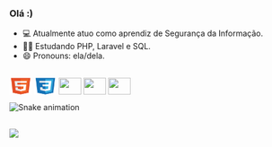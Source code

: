 ### Olá :)

- 💻 Atualmente atuo como aprendiz de Segurança da Informação.
- 👨‍💻 Estudando PHP, Laravel e SQL.
- 😄 Pronouns: ela/dela.


<div style="display: inline_block"><br>
 
  <img align="center" alt="HTML" height="30" width="40" src="https://raw.githubusercontent.com/devicons/devicon/master/icons/html5/html5-original.svg">
  <img align="center" alt="CSS" height="30" width="40" src="https://raw.githubusercontent.com/devicons/devicon/master/icons/css3/css3-original.svg">
  <img align="center" alt="" height="30" width="40" src="https://cdn.jsdelivr.net/gh/devicons/devicon/icons/laravel/laravel-plain-wordmark.svg">
  <img align="center" alt="" height="30" width="40" src="https://cdn.jsdelivr.net/gh/devicons/devicon/icons/php/php-original.svg">
  <img align="center" alt="" height="30" width="40" src="https://cdn.jsdelivr.net/gh/devicons/devicon/icons/microsoftsqlserver/microsoftsqlserver-plain-wordmark.svg">
  
   ![Snake animation](https://github.com/anahholanda/anahholanda/blob/output/github-contribution-grid-snake.svg)
  
  

  
</div>
  
  ##
 
<div> 
  <a href="https://www.linkedin.com/in/ana-holanda/" target="_blank"><img src="https://img.shields.io/badge/-LinkedIn-%230077B5?style=for-the-badge&logo=linkedin&logoColor=white" target="_blank"></a>
      
      
  
</div>


